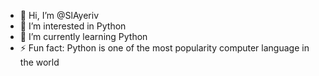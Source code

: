- 👋 Hi, I’m @SlAyeriv
- 👀 I’m interested in Python
- 🌱 I’m currently learning Python
- ⚡ Fun fact: Python is one of the most popularity computer language in the world


